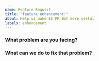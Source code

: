 ```yaml
---
name: Feature Request
title: "feature enhancement:"
about: Help us make EZ PR Bot more useful
labels: enhancement
---
```


<!--
Thank you for helping to improve EZ PR Bot!

Please be sure to search for open issues before raising a new one. We use issues
for bug reports and feature requests.
-->

### What problem are you facing?

<!--
Please tell us a little about your use case - it's okay if it's hypothetical!
Leading with this context helps frame the feature request so we can ensure we
implement it sensibly.
--->

### What can we do to fix that problem?

<!--
Please provide an outline for your proposed solution of what can be done to solve this issue.
-->
